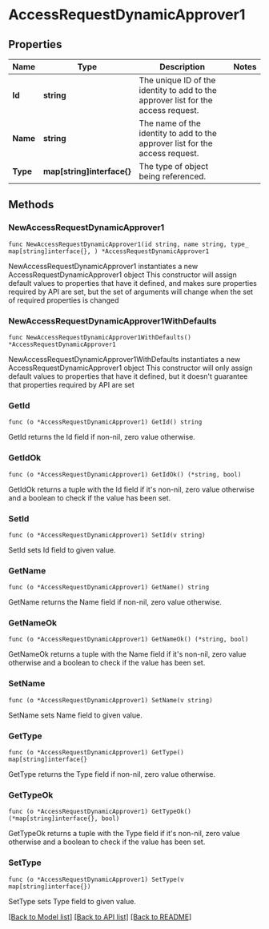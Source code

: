 # AccessRequestDynamicApprover1

## Properties

Name | Type | Description | Notes
------------ | ------------- | ------------- | -------------
**Id** | **string** | The unique ID of the identity to add to the approver list for the access request. | 
**Name** | **string** | The name of the identity to add to the approver list for the access request. | 
**Type** | **map[string]interface{}** | The type of object being referenced. | 

## Methods

### NewAccessRequestDynamicApprover1

`func NewAccessRequestDynamicApprover1(id string, name string, type_ map[string]interface{}, ) *AccessRequestDynamicApprover1`

NewAccessRequestDynamicApprover1 instantiates a new AccessRequestDynamicApprover1 object
This constructor will assign default values to properties that have it defined,
and makes sure properties required by API are set, but the set of arguments
will change when the set of required properties is changed

### NewAccessRequestDynamicApprover1WithDefaults

`func NewAccessRequestDynamicApprover1WithDefaults() *AccessRequestDynamicApprover1`

NewAccessRequestDynamicApprover1WithDefaults instantiates a new AccessRequestDynamicApprover1 object
This constructor will only assign default values to properties that have it defined,
but it doesn't guarantee that properties required by API are set

### GetId

`func (o *AccessRequestDynamicApprover1) GetId() string`

GetId returns the Id field if non-nil, zero value otherwise.

### GetIdOk

`func (o *AccessRequestDynamicApprover1) GetIdOk() (*string, bool)`

GetIdOk returns a tuple with the Id field if it's non-nil, zero value otherwise
and a boolean to check if the value has been set.

### SetId

`func (o *AccessRequestDynamicApprover1) SetId(v string)`

SetId sets Id field to given value.


### GetName

`func (o *AccessRequestDynamicApprover1) GetName() string`

GetName returns the Name field if non-nil, zero value otherwise.

### GetNameOk

`func (o *AccessRequestDynamicApprover1) GetNameOk() (*string, bool)`

GetNameOk returns a tuple with the Name field if it's non-nil, zero value otherwise
and a boolean to check if the value has been set.

### SetName

`func (o *AccessRequestDynamicApprover1) SetName(v string)`

SetName sets Name field to given value.


### GetType

`func (o *AccessRequestDynamicApprover1) GetType() map[string]interface{}`

GetType returns the Type field if non-nil, zero value otherwise.

### GetTypeOk

`func (o *AccessRequestDynamicApprover1) GetTypeOk() (*map[string]interface{}, bool)`

GetTypeOk returns a tuple with the Type field if it's non-nil, zero value otherwise
and a boolean to check if the value has been set.

### SetType

`func (o *AccessRequestDynamicApprover1) SetType(v map[string]interface{})`

SetType sets Type field to given value.



[[Back to Model list]](../README.md#documentation-for-models) [[Back to API list]](../README.md#documentation-for-api-endpoints) [[Back to README]](../README.md)


